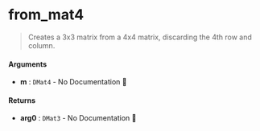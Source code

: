 # from\_mat4

>  Creates a 3x3 matrix from a 4x4 matrix, discarding the 4th row and column.

#### Arguments

- **m** : `DMat4` \- No Documentation 🚧

#### Returns

- **arg0** : `DMat3` \- No Documentation 🚧